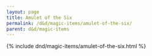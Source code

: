```yaml
---
layout: page
title: Amulet of the Six
permalink: /d&d/magic-items/amulet-of-the-six/
parent: d&d/magic-items
---
```


{% include dnd/magic-items/amulet-of-the-six.html %}